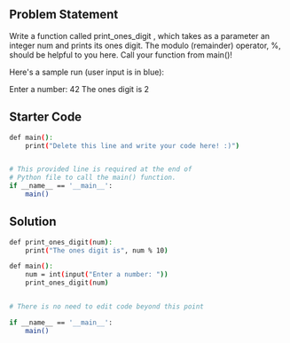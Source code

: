 ## Problem Statement

Write a function called print_ones_digit , which takes as a parameter an integer num and prints its ones digit. The modulo (remainder) operator, %, should be helpful to you here. Call your function from main()!

Here's a sample run (user input is in blue):

Enter a number: 42
The ones digit is 2

## Starter Code

```bash
def main():
    print("Delete this line and write your code here! :)")


# This provided line is required at the end of
# Python file to call the main() function.
if __name__ == '__main__':
    main()
```

## Solution

```bash
def print_ones_digit(num):
    print("The ones digit is", num % 10)

def main():
    num = int(input("Enter a number: "))
    print_ones_digit(num)


# There is no need to edit code beyond this point

if __name__ == '__main__':
    main()
```
